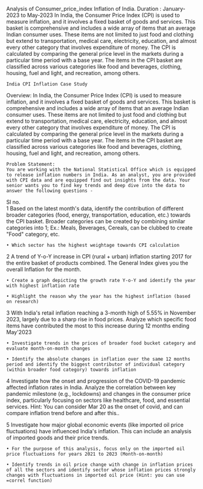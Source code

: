 Analysis of Consumer_price_index Inflation of India.
Duration : January-2023 to May-2023
In India, the Consumer Price Index (CPI) is used to measure inflation, and it involves a fixed basket of goods and services.
This basket is comprehensive and includes a wide array of items that an average Indian consumer uses. 
These items are not limited to just food and clothing but extend to transportation, medical care, electricity, education, and almost every other category that involves expenditure of money. 
The CPI is calculated by comparing the general price level in the markets during a particular time period with a base year. 
The items in the CPI basket are classified across various categories like food and beverages, clothing, housing, fuel and light, and recreation, among others.

	India CPI Inflation Case Study
Overview: 	In India, the Consumer Price Index (CPI) is used to measure inflation, and it involves a fixed basket of goods and services. This basket is comprehensive and includes a wide array of items that an average Indian consumer uses. These items are not limited to just food and clothing but extend to transportation, medical care, electricity, education, and almost every other category that involves expenditure of money. The CPI is calculated by comparing the general price level in the markets during a particular time period with a base year. The items in the CPI basket are classified across various categories like food and beverages, clothing, housing, fuel and light, and recreation, among others.
	
	Problem Statement:
	You are working with the National Statistical Office which is equipped to release inflation numbers in India. As an analyst, you are provided with CPI data and are equipped find out insights from the data. Your senior wants you to find key trends and deep dive into the data to answer the following questions -
Sl no.	
1	Based on the latest month's data, identify the contribution of different broader categories (food, energy, transportation, education, etc.) towards the CPI basket. Broader categories can be created by combining similar categories into 1; Ex.: Meals, Beverages, Cereals, can be clubbed to create "Food" category, etc.
	
	• Which sector has the highest weightage towards CPI calculation
	
2	A trend of Y-o-Y increase in CPI (rural + urban) inflation starting 2017 for the entire basket of products combined. The General Index gives you the overall Inflation for the month.
	
	• Create a graph depicting the growth rate Y-o-Y and identify the year with highest inflation rate
	
	• Highlight the reason why the year has the highest inflation (based on research)
	
3	With India's retail inflation reaching a 3-month high of 5.55% in November 2023, largely due to a sharp rise in food prices. Analyze which specific food items have contributed the most to this increase during 12 months ending May'2023
	
	• Investigate trends in the prices of broader food bucket category and evaluate month-on-month changes
	
	• Identify the absolute changes in inflation over the same 12 months period and identify the biggest contributor of individual category (within broader food category) towards inflation
	
4	Investigate how the onset and progression of the COVID-19 pandemic affected inflation rates in India. Analyze the correlation between key pandemic milestone (e.g., lockdowns) and changes in the consumer price index, particularly focusing on sectors like healthcare, food, and essential services.
	Hint: You can consider Mar 20 as the onset of covid, and can compare inflation trend before and after this..
	
5	Investigate how major global economic events (like imported oil price fluctuations) have influenced India's inflation. This can include an analysis of imported goods and their price trends.
	
	• For the purpose of this analysis, focus only on the imported oil price fluctuations for years 2021 to 2023 (Month-on-month)
	
	• Identify trends in oil price change with change in inflation prices of all the sectors and identify sector whose inflation prices strongly changes with fluctuations in imported oil price (Hint: you can use =correl function)
